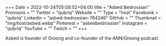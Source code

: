 +++
Date = 2022-10-24T05:08:52+04:00
title = "Asbed Bedrossian"
Pronouns = ""
Twitter = "qubriq"
Website = ""
Type = "host"
Facebook = "qubriq"
Linkedin = "asbed-bedrossian-764246"
GitHub = ""
Thumbnail = "img/host/asbed.webp"
Pinterest = "asbedbedrossian"
Instagram = "qubriq"
YouTube = ""
Twitch = ""
+++

Asbed is founder of Groong and co-founder of the ANN/Groong podcast.

